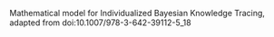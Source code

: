 Mathematical model for Individualized Bayesian Knowledge Tracing, adapted from doi:10.1007/978-3-642-39112-5_18 

